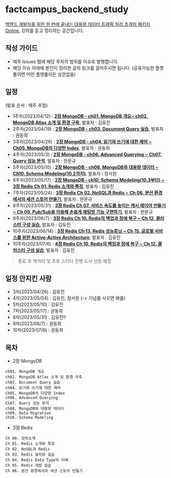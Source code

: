 # factcampus_backend_study
[백엔드 개발자를 위한 한 번에 끝내는 대용량 데이터 트래픽 처리 초격차 패키지 Online.](https://fastcampus.co.kr/dev_online_bedata?fbclid=PAAaZsIZ_1Pgea2Vpvyaq7Dv5YdB4UH1_QlYXbiZRQ1de9KK70ixBU1Eh2roI)
강의를 듣고 정리하는 공간입니다.

## 작성 가이드
* 매주 Issues 탭에 해당 주차의 범위를 이슈로 발행합니다.
* 해당 이슈 아래에 본인이 정리한 글의 링크를 걸어주시면 됩니다. (공유가능한 플랫폼이면 어떤 플랫폼이든 상관없음)

## 일정
(발표 순서 : 매주 추첨)
* 1주차(2023/04/12) : [**2장 MongoDB - ch01. MongoDB 개요~ ch02. MongoDB Atlas 소개 및 환경 구축**](https://github.com/hmg0616/factcampus_backend_study/issues/1), 발표자 : 김유진
* 2주차(2023/04/19) : [**2장 MongoDB - ch03. Document Query 실습**](https://github.com/hmg0616/factcampus_backend_study/issues/2), 발표자 : 권동희
* 3주차(2023/04/26) : [**2장 MongoDB - ch04. 읽기와 쓰기에 대한 제어 ~ Ch05. MongoDB의 다양한 Index**](https://github.com/hmg0616/factcampus_backend_study/issues/3), 발표자 : 권동희
* 4주차(2023/05/3) : [**2장 MongoDB - ch06. Advanced Querying ~ Ch07. Query 성능 분석**](https://github.com/hmg0616/factcampus_backend_study/issues/4), 발표자 : 한문규
* 5주차(2023/05/10) : [**2장 MongoDB - ch08. MongoDB와 대용량 데이터 ~ Ch10. Schema Modeling(10.2까지)**](https://github.com/hmg0616/factcampus_backend_study/issues/5), 발표자 : 정서원
* 6주차(2023/05/17) : [**2장 MongoDB - ch10. Schema Modeling(10.3부터) ~ 3장 Redis Ch 01. Redis 소개와 특징**](https://github.com/hmg0616/factcampus_backend_study/issues/6), 발표자 : 김유진
* 7주차(2023/05/24) : [**3장 Redis Ch 02. NoSQL과 Redis ~ Ch 06. 분산 환경에서의 세션 스토어 만들기**](https://github.com/hmg0616/factcampus_backend_study/issues/7), 발표자 : 한문규
* 8주차(2023/05/31) : [**3장 Redis Ch 07. 서비스 속도를 높이는 캐시 레이어 만들기 ~ Ch 09. Pub/Sub을 이용해 손쉽게 채팅방 기능 구현하기**](https://github.com/hmg0616/factcampus_backend_study/issues/8), 발표자 : 한문규
* 9주차(2023/06/7) : [**3장 Redis Ch 10. Redis의 백업과 장애 복구 ~ Ch 12. 클러스터 구성 실습**](https://github.com/hmg0616/factcampus_backend_study/issues/9), 발표자 : 김유진
* 10주차(2023/06/14) : [**3장 Redis Ch 13. Redis 성능튜닝 ~ Ch 15. 글로벌 서비스를 위한 Active-Active Architecture**](https://github.com/hmg0616/factcampus_backend_study/issues/10), 발표자 : 김유진
* 10주차(2023/07/6) : [**4장 Redis Ch 10. Redis의 백업과 장애 복구 ~ Ch 12. 클러스터 구성 실습**](https://github.com/hmg0616/factcampus_backend_study/issues/11), 발표자 : 김유진

> 종료 후 책거리 및 추후 스터디 진행 도서 선정 예정

## 일정 안지킨 사람
* 3차(2023/04/26) : 김유진
* 4차(2023/05/04) : 김유진, 정서원 (-> 기념품 사오면 봐줌)
* 5차(2023/05/10) : 김유진
* 7차(2023/05/17) : 권동희
* 8차(2023/05/31) : 김유진!!
* 9차(2023/06/7) : 권동희
* 10차(2023/07/6) : 권동희

## 목차

* 2장 MongoDB
```
ch01. MongoDB 개요
ch02. MongoDB Atlas 소개 및 환경 구축
ch03. Document Query 실습
ch04. 읽기와 쓰기에 대한 제어
Ch05. MongoDB의 다양한 Index
ch06. Advanced Querying
Ch07. Query 성능 분석
ch08. MongoDB와 대용량 데이터
ch09. Data Migration
ch10. Schema Modeling
```

* 3장 Redis
```
Ch 00. 강의소개
Ch 01. Redis 소개와 특징
Ch 02. NoSQL과 Redis
Ch 03. Redis 설치와 실습
Ch 04. Redis Data Type의 이해
Ch 05. Redis 개발 실습
Ch 06. 분산 환경에서의 세션 스토어 만들기

```

